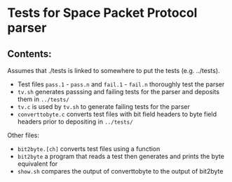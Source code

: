 # Tests for Space Packet Protocol parser

## Contents:

Assumes that ./tests is linked to somewhere to put the tests (e.g. ../tests).

* Test files `pass.1` - `pass.n` and `fail.1` - `fail.n` thoroughly test the parser
* `tv.sh` generates passsing and failing tests for the parser and deposits them in `../tests/`
* `tv.c` is used by `tv.sh` to generate failing tests for the parser
* `converttobyte.c` converts test files with bit field headers to byte field headers prior to depositing in `../tests/`

Other files:
* `bit2byte.[ch]` converts test files using a function
* `bit2byte` a program that reads a test then generates and prints the byte equivalent for
* `show.sh` compares the output of converttobyte to the output of bit2byte
